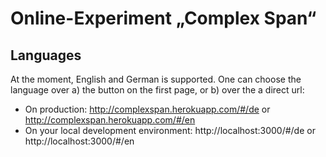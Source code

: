# Online-Experiment „Complex Span“

## Languages
At the moment, English and German is supported. One can choose the language over a) the button on the first  page, or b) over the a direct url:

* On production:
http://complexspan.herokuapp.com/#/de or http://complexspan.herokuapp.com/#/en
* On your local development environment: http://localhost:3000/#/de or http://localhost:3000/#/en
